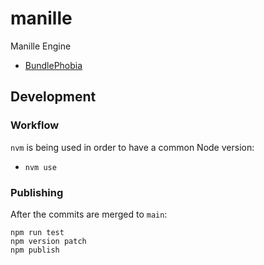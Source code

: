 # manille

Manille Engine

- [BundlePhobia](https://bundlephobia.com/package/manille)

## Development

### Workflow

`nvm` is being used in order to have a common Node version:
- `nvm use`

### Publishing

After the commits are merged to `main`:

```
npm run test
npm version patch
npm publish
```

